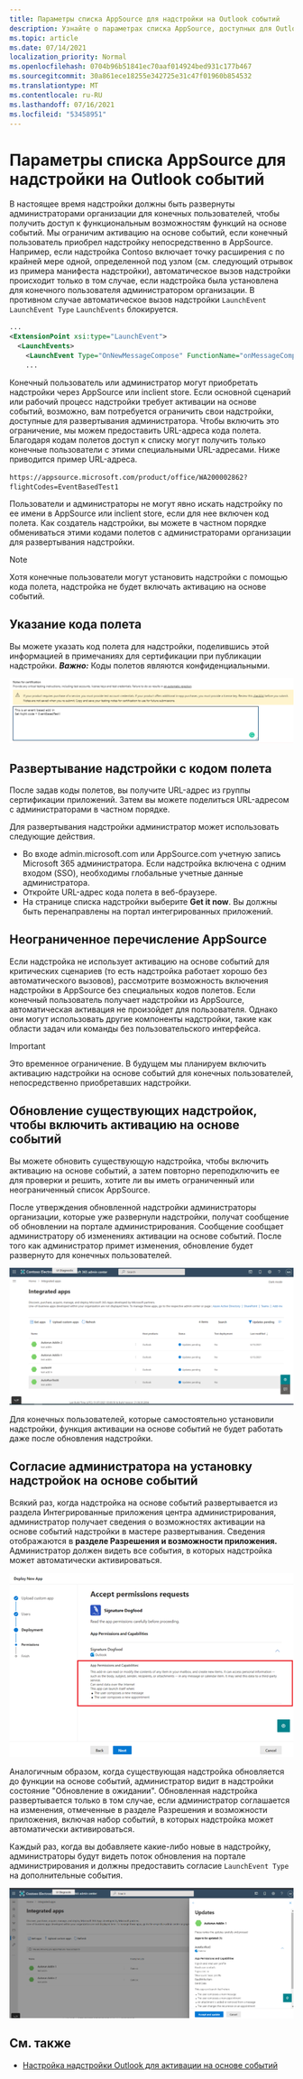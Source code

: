 ```yaml
---
title: Параметры списка AppSource для надстройки на Outlook событий
description: Узнайте о параметрах списка AppSource, доступных для Outlook надстройки, которая реализует активацию на основе событий.
ms.topic: article
ms.date: 07/14/2021
localization_priority: Normal
ms.openlocfilehash: 0704b96b51841ec70aaf014924bed931c177b467
ms.sourcegitcommit: 30a861ece18255e342725e31c47f01960b854532
ms.translationtype: MT
ms.contentlocale: ru-RU
ms.lasthandoff: 07/16/2021
ms.locfileid: "53458951"
---
```

# <a name="appsource-listing-options-for-your-event-based-outlook-add-in"></a>Параметры списка AppSource для надстройки на Outlook событий

В настоящее время надстройки должны быть развернуты администраторами организации для конечных пользователей, чтобы получить доступ к функциональным возможностям функций на основе событий. Мы ограничим активацию на основе событий, если конечный пользователь приобрел надстройку непосредственно в AppSource. Например, если надстройка Contoso включает точку расширения с по крайней мере одной, определенной под узлом (см. следующий отрывок из примера манифеста надстройки), автоматическое вызов надстройки происходит только в том случае, если надстройка была установлена для конечного пользователя администратором организации. В противном случае автоматическое вызов надстройки `LaunchEvent` `LaunchEvent Type` `LaunchEvents` блокируется.

```xml
...
<ExtensionPoint xsi:type="LaunchEvent">
  <LaunchEvents>
    <LaunchEvent Type="OnNewMessageCompose" FunctionName="onMessageComposeHandler"/>
    ...
```

Конечный пользователь или администратор могут приобретать надстройки через AppSource или inclient store. Если основной сценарий или рабочий процесс надстройки требует активации на основе событий, возможно, вам потребуется ограничить свои надстройки, доступные для развертывания администратора. Чтобы включить это ограничение, мы можем предоставить URL-адреса кода полета. Благодаря кодам полетов доступ к списку могут получить только конечные пользователи с этими специальными URL-адресами. Ниже приводится пример URL-адреса.

`https://appsource.microsoft.com/product/office/WA200002862?flightCodes=EventBasedTest1`

Пользователи и администраторы не могут явно искать надстройку по ее имени в AppSource или inclient store, если для нее включен код полета. Как создатель надстройки, вы можете в частном порядке обмениваться этими кодами полетов с администраторами организации для развертывания надстройки.

> [!NOTE]
> Хотя конечные пользователи могут установить надстройки с помощью кода полета, надстройка не будет включать активацию на основе событий.

## <a name="specify-a-flight-code"></a>Указание кода полета

Вы можете указать код полета для надстройки,  поделившись этой информацией в примечаниях для сертификации при публикации надстройки. _**Важно:**_ Коды полетов являются конфиденциальными.

![Снимок экрана, показывающий пример запроса кода полета в Примечаниях для экрана сертификации во время публикации.](../images/outlook-publish-notes-for-certification-1.png)

## <a name="deploy-add-in-with-flight-code"></a>Развертывание надстройки с кодом полета

После задав коды полетов, вы получите URL-адрес из группы сертификации приложений. Затем вы можете поделиться URL-адресом с администраторами в частном порядке.

Для развертывания надстройки администратор может использовать следующие действия.

- Во входе admin.microsoft.com или AppSource.com учетную запись Microsoft 365 администратора. Если надстройка включена с одним входом (SSO), необходимы глобальные учетные данные администратора.
- Откройте URL-адрес кода полета в веб-браузере.
- На странице списка надстройки выберите **Get it now**. Вы должны быть перенаправлены на портал интегрированных приложений.

## <a name="unrestricted-appsource-listing"></a>Неограниченное перечисление AppSource

Если надстройка не использует активацию на основе событий для критических сценариев (то есть надстройка работает хорошо без автоматического вызовов), рассмотрите возможность включения надстройки в AppSource без специальных кодов полетов. Если конечный пользователь получает надстройки из AppSource, автоматическая активация не произойдет для пользователя. Однако они могут использовать другие компоненты надстройки, такие как области задач или команды без пользовательского интерфейса.

> [!IMPORTANT]
> Это временное ограничение. В будущем мы планируем включить активацию надстройки на основе событий для конечных пользователей, непосредственно приобретавших надстройки.

## <a name="update-existing-add-ins-to-include-event-based-activation"></a>Обновление существующих надстройок, чтобы включить активацию на основе событий

Вы можете обновить существующую надстройка, чтобы включить активацию на основе событий, а затем повторно переподключить ее для проверки и решить, хотите ли вы иметь ограниченный или неограниченный список AppSource.

После утверждения обновленной надстройки администраторы организации, которые уже развернули надстройки, получат сообщение об обновлении на портале администрирования. Сообщение сообщает администратору об изменениях активации на основе событий. После того как администратор примет изменения, обновление будет развернуто для конечных пользователей.

![Снимок экрана уведомления об обновлении приложения на экране "Интегрированные приложения".](../images/outlook-deploy-update-notification.png)

Для конечных пользователей, которые самостоятельно установили надстройки, функция активации на основе событий не будет работать даже после обновления надстройки.

## <a name="admin-consent-for-installing-event-based-add-ins"></a>Согласие администратора на установку надстройок на основе событий

Всякий раз, когда надстройка  на основе событий развертывается из раздела Интегрированные приложения центра администрирования, администратор получает сведения о возможностях активации на основе событий надстройки в мастере развертывания. Сведения отображаются в **разделе Разрешения и возможности приложения.** Администратор должен видеть все события, в которых надстройка может автоматически активироваться.

![Снимок экрана "Прием запросов разрешений" при развертывании нового приложения.](../images/outlook-deploy-accept-permissions-requests.png)

Аналогичным образом, когда существующая надстройка обновляется до функции на основе событий, администратор видит в надстройки состояние "Обновление в ожидании". Обновленная надстройка развертывается только в том случае, если  администратор соглашается на изменения, отмеченные в разделе Разрешения и возможности приложения, включая набор событий, в которых надстройка может автоматически активироваться.

Каждый раз, когда вы добавляете какие-либо новые в надстройку, администраторы будут видеть поток обновления на портале администрирования и должны предоставить согласие `LaunchEvent Type` на дополнительные события.

![Снимок экрана потока "Обновления" при развертывании обновленного приложения.](../images/outlook-deploy-update-flow.png)

## <a name="see-also"></a>См. также

- [Настройка надстройки Outlook для активации на основе событий](autolaunch.md)

